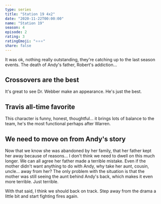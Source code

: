 ```yaml
---
type: series
title: "Station 19 4x2"
date: "2020-11-22T00:00:00"
name: "Station 19"
season: 4
episode: 2
rating: 3
ratingEmoji: "⭐️⭐️⭐️"
share: false
---
```


It was ok, nothing really outstanding, they're catching up to the last season events. The death of Andy's father, Robert's addiction...

## Crossovers are the best

It's great to see Dr. Webber make an appearance. He's just the best.

## Travis all-time favorite

This character is funny, honest, thoughtful... it brings lots of balance to the team, he's the most functional perhaps after Warren.

## We need to move on from Andy's story

Now that we know she was abandoned by her family, that her father kept her away because of reasons... I don't think we need to dwell on this much longer. We can all agree her father made a terrible mistake. Even if the mother didn't want anything to do with Andy, why take her aunt, cousin, uncle... away from her? The only problem with the situation is that the mother was still seeing the aunt behind Andy's back, which makes it even more terrible. Just terrible.

With that said, I think we should back on track. Step away from the drama a little bit and start fighting fires again.

